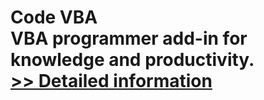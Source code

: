 # Code VBA<br />VBA programmer add-in for knowledge and productivity.<br />[>> Detailed information](https://secure.shareit.com/shareit/product.html?productid=300021226&affiliateid=200057808)